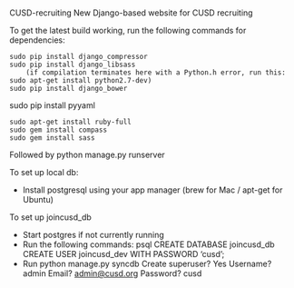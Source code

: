 #
CUSD-recruiting
New Django-based website for CUSD recruiting

To get the latest build working, run the following commands for dependencies:

	sudo pip install django_compressor
	sudo pip install django_libsass
		(if compilation terminates here with a Python.h error, run this: sudo apt-get install python2.7-dev)
	sudo pip install django_bower
  sudo pip install pyyaml

	sudo apt-get install ruby-full
	sudo gem install compass
	sudo gem install sass

Followed by python manage.py runserver 

To set up local db:
- Install postgresql using your app manager (brew for Mac / apt-get for Ubuntu)

To set up joincusd_db
- Start postgres if not currently running
- Run the following commands:
    psql
    CREATE DATABASE joincusd_db
    CREATE USER joincusd_dev WITH PASSWORD ‘cusd’;
- Run python manage.py syncdb
    Create superuser? Yes
    Username? admin
    Email? admin@cusd.org
    Password? cusd


